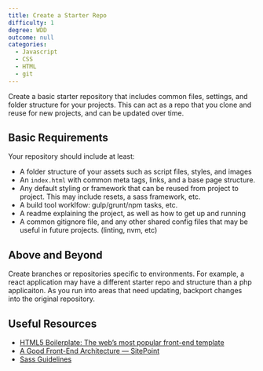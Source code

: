 ```yaml
---
title: Create a Starter Repo
difficulty: 1
degree: WDD
outcome: null
categories:
  - Javascript
  - CSS
  - HTML
  - git
---
```


Create a basic starter repository that includes common files, settings, and folder structure for your projects. This can act as a repo that you clone and reuse for new projects, and can be updated over time.

## Basic Requirements 
Your repository should include at least:

- A folder structure of your assets such as script files, styles, and images
- An `index.html` with common meta tags, links, and a base page structure.
- Any default styling or framework that can be reused from project to project. This may include resets, a sass framework, etc.
- A build tool worklfow: gulp/grunt/npm tasks, etc.
- A readme explaining the project, as well as how to get up and running
- A common gitignore file, and any other shared config files that may be useful in future projects. (linting, nvm, etc)

## Above and Beyond

Create branches or repositories specific to environments. For example, a react application may have a different starter repo and structure than a php applicaiton. As you run into areas that need updating, backport changes into the original repository.

## Useful Resources

- [HTML5 Boilerplate: The web’s most popular front-end template](https://html5boilerplate.com/)
- [A Good Front-End Architecture — SitePoint](https://www.sitepoint.com/good-front-end-architecture/)
- [Sass Guidelines](https://sass-guidelin.es/)
